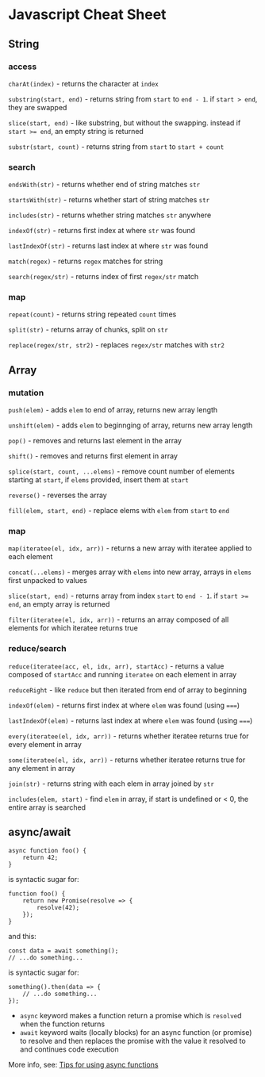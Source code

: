 # Javascript Cheat Sheet

## String

### access

`charAt(index)` - returns the character at `index`

`substring(start, end)` - returns string from `start` to `end - 1`. if `start > end`, they are swapped

`slice(start, end)` - like substring, but without the swapping. instead if `start >= end`, an empty string is returned

`substr(start, count)` - returns string from `start` to `start + count`

### search

`endsWith(str)` - returns whether end of string matches `str`

`startsWith(str)` - returns whether start of string matches `str`

`includes(str)` - returns whether string matches `str` anywhere


`indexOf(str)` - returns first index at where `str` was found

`lastIndexOf(str)` - returns last index at where `str` was found


`match(regex)` - returns `regex` matches for string

`search(regex/str)` - returns index of first `regex/str` match

### map

`repeat(count)` - returns string repeated `count` times

`split(str)` - returns array of chunks, split on `str`

`replace(regex/str, str2)` - replaces `regex/str` matches with `str2`

## Array

### mutation

`push(elem)` - adds `elem` to end of array, returns new array length

`unshift(elem)` - adds `elem` to beginnging of array, returns new array length

`pop()` - removes and returns last element in the array

`shift()` - removes and returns first element in array

`splice(start, count, ...elems)` - remove count number of elements starting at `start`, if `elems` provided, insert them at `start`

`reverse()` - reverses the array

`fill(elem, start, end)` - replace elems with `elem` from `start` to `end`

### map

`map(iteratee(el, idx, arr))` - returns a new array with iteratee applied to each element

`concat(...elems)` - merges array with `elems` into new array, arrays in `elems` first unpacked to values

`slice(start, end)` - returns array from index `start` to `end - 1`. if `start >= end`, an empty array is returned

`filter(iteratee(el, idx, arr))` - returns an array composed of all elements for which iteratee returns true

### reduce/search

`reduce(iteratee(acc, el, idx, arr), startAcc)` - returns a value composed of `startAcc` and running `iteratee` on each element in array

`reduceRight` - like `reduce` but then iterated from end of array to beginning

`indexOf(elem)` - returns first index at where `elem` was found (using `===`)

`lastIndexOf(elem)` - returns last index at where `elem` was found (using `===`)

`every(iteratee(el, idx, arr))` - returns whether iteratee returns true for every element in array

`some(iteratee(el, idx, arr))` - returns whether iteratee returns true for any element in array

`join(str)` - returns string with each elem in array joined by `str`

`includes(elem, start)` - find `elem` in array, if start is undefined or < 0, the entire array is searched

## async/await

```
async function foo() {
    return 42;
}
```

is syntactic sugar for:

```
function foo() {
    return new Promise(resolve => {
        resolve(42);
    });
}
```

and this:

```
const data = await something();
// ...do something...
```

is syntactic sugar for:

```
something().then(data => {
    // ...do something...
});
```

- `async` keyword makes a function return a promise which is `resolve`d when the function returns
- `await` keyword waits (locally blocks) for an async function (or promise) to resolve and then replaces the promise with the value it resolved to and continues code execution

More info, see: [Tips for using async functions](http://2ality.com/2016/10/async-function-tips.html)
